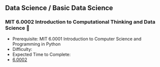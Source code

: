 ## Data Science / Basic Data Science

### MIT 6.0002 Introduction to Computational Thinking and Data Science 🎯
- Prerequisite: MIT 6.0001 Introduction to Computer Science and Programming in Python
- Difficulty:
- Expected Time to Complete:
- [6.0002](https://ocw.mit.edu/courses/6-0002-introduction-to-computational-thinking-and-data-science-fall-2016/)
